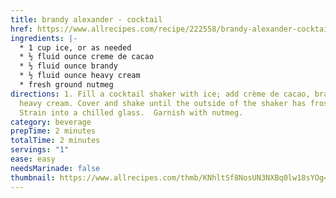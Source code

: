 ```yaml
---
title: brandy alexander - cocktail
href: https://www.allrecipes.com/recipe/222558/brandy-alexander-cocktail/
ingredients: |-
  * 1 cup ice, or as needed
  * ½ fluid ounce creme de cacao
  * ½ fluid ounce brandy
  * ½ fluid ounce heavy cream
  * f﻿resh ground nutmeg
directions: 1. Fill a cocktail shaker with ice; add crème de cacao, brandy, and
  heavy cream. Cover and shake until the outside of the shaker has frosted.
  Strain into a chilled glass.  Garnish with nutmeg.
category: beverage
prepTime: 2 minutes
totalTime: 2 minutes
servings: "1"
ease: easy
needsMarinade: false
thumbnail: https://www.allrecipes.com/thmb/KNhltSf8NosUN3NXBq0lw18sYOg=/750x0/filters:no_upscale():max_bytes(150000):strip_icc():format(webp)/5954977-28a2a1e177fd43cdbf110d011dcafaee.jpg
---
```

